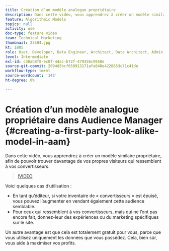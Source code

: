 ```yaml
---
title: Création d’un modèle analogue propriétaire
description: Dans cette vidéo, vous apprendrez à créer un modèle similaire propriétaire, afin de pouvoir trouver davantage de vos propres visiteurs qui ressemblent à vos convertisseurs.
feature: Algorithmic Models
topics: null
activity: use
doc-type: feature video
team: Technical Marketing
thumbnail: 23504.jpg
kt: 1805
role: User, Developer, Data Engineer, Architect, Data Architect, Admin, Leader
level: Intermediate
exl-id: c38ab8f8-ec0f-44ac-b72f-479356c9950e
source-git-commit: 2094d3bcf658913171afa848e4228653c71c41de
workflow-type: tm+mt
source-wordcount: '143'
ht-degree: 0%

---
```


# Création d’un modèle analogue propriétaire dans Audience Manager {#creating-a-first-party-look-alike-model-in-aam}

Dans cette vidéo, vous apprendrez à créer un modèle similaire propriétaire, afin de pouvoir trouver davantage de vos propres visiteurs qui ressemblent à vos convertisseurs.

>[!VIDEO](https://video.tv.adobe.com/v/23504/?quality=12)

Voici quelques cas d’utilisation :

* En tant qu’éditeur, si votre inventaire de « convertisseurs » est épuisé, vous pouvez l’augmenter en vendant également cette audience semblable.
* Pour ceux qui ressemblent à vos convertisseurs, mais qui ne l’ont pas encore fait, donnez-leur des expériences ou du marketing spécifiques sur le site.

Un autre avantage est que cela est totalement gratuit pour vous, parce que vous utilisez uniquement les données que vous possédez. Cela, bien sûr, vous aide à maximiser vos profits.
